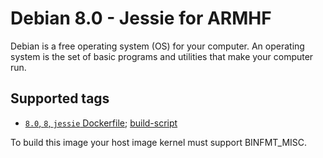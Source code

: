 Debian 8.0 - Jessie for ARMHF
=============================

Debian is a free operating system (OS) for your computer. An operating system is the set of basic programs and utilities that make your computer run.

## Supported tags

+ [`8.0`, `8`, `jessie` Dockerfile](https://github.com/zsoltm/docker/tree/debian/armhf/base/debian/Dockerfile); [build-script](https://github.com/zsoltm/docker/tree/debian/armhf/base/debian/build.sh)

To build this image your host image kernel must support BINFMT_MISC.
